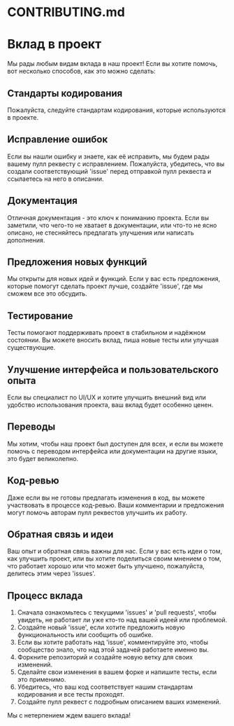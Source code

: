 # CONTRIBUTING.md

# Вклад в проект

Мы рады любым видам вклада в наш проект! Если вы хотите помочь, вот несколько способов, как это можно сделать:

## Стандарты кодирования

Пожалуйста, следуйте стандартам кодирования, которые используются в проекте.

## Исправление ошибок

Если вы нашли ошибку и знаете, как её исправить, мы будем рады вашему пулл реквесту с исправлением. Пожалуйста, убедитесь, что вы создали соответствующий 'issue' перед отправкой пулл реквеста и ссылаетесь на него в описании.

## Документация

Отличная документация - это ключ к пониманию проекта. Если вы заметили, что чего-то не хватает в документации, или что-то не ясно описано, не стесняйтесь предлагать улучшения или написать дополнения.

## Предложения новых функций

Мы открыты для новых идей и функций. Если у вас есть предложения, которые помогут сделать проект лучше, создайте 'issue', где мы сможем все это обсудить.

## Тестирование

Тесты помогают поддерживать проект в стабильном и надёжном состоянии. Вы можете вносить вклад, пиша новые тесты или улучшая существующие.

## Улучшение интерфейса и пользовательского опыта

Если вы специалист по UI/UX и хотите улучшить внешний вид или удобство использования проекта, ваш вклад будет особенно ценен.

## Переводы

Мы хотим, чтобы наш проект был доступен для всех, и если вы можете помочь с переводом интерфейса или документации на другие языки, это будет великолепно.

## Код-ревью

Даже если вы не готовы предлагать изменения в код, вы можете участвовать в процессе код-ревью. Ваши комментарии и предложения могут помочь авторам пулл реквестов улучшить их работу.

## Обратная связь и идеи

Ваш опыт и обратная связь важны для нас. Если у вас есть идеи о том, как улучшить проект, или вы хотите поделиться своим мнением о том, что работает хорошо или что может быть улучшено, пожалуйста, делитесь этим через 'issues'.

## Процесс вклада

1. Сначала ознакомьтесь с текущими 'issues' и 'pull requests', чтобы увидеть, не работает ли уже кто-то над вашей идеей или проблемой.
2. Создайте новый 'issue', если хотите предложить новую функциональность или сообщить об ошибке. 
3. Если вы хотите работать над 'issue', комментируйте это, чтобы сообщество знало, что над этой задачей работаете именно вы.
4. Форкните репозиторий и создайте новую ветку для своих изменений.
5. Сделайте свои изменения в вашем форке и напишите тесты, если это применимо.
6. Убедитесь, что ваш код соответствует нашим стандартам кодирования и все тесты проходят.
7. Создайте пулл реквест с подробным описанием ваших изменений.

Мы с нетерпением ждем вашего вклада!


